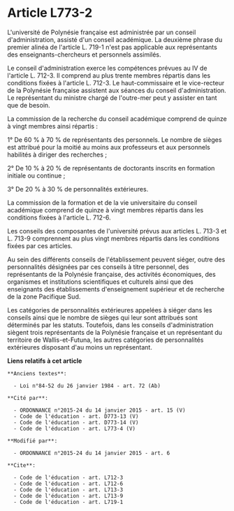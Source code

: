 # Article L773-2

L'université de Polynésie française est administrée par un conseil d'administration, assisté d'un conseil académique. La
deuxième phrase du premier alinéa de l'article L. 719-1 n'est pas applicable aux représentants des enseignants-chercheurs et
personnels assimilés. 

Le conseil d'administration exerce les compétences prévues au IV de l'article L. 712-3. Il comprend au plus trente membres
répartis dans les conditions fixées à l'article L. 712-3. Le haut-commissaire et le vice-recteur de la Polynésie française
assistent aux séances du conseil d'administration. Le représentant du ministre chargé de l'outre-mer peut y assister en tant
que de besoin. 

La commission de la recherche du conseil académique comprend de quinze à vingt membres ainsi répartis : 

1° De 60 % à 70 % de représentants des personnels. Le nombre de sièges est attribué pour la moitié au moins aux professeurs
et aux personnels habilités à diriger des recherches ; 

2° De 10 % à 20 % de représentants de doctorants inscrits en formation initiale ou continue ; 

3° De 20 % à 30 % de personnalités extérieures. 

La commission de la formation et de la vie universitaire du conseil académique comprend de quinze à vingt membres répartis
dans les conditions fixées à l'article L. 712-6. 

Les conseils des composantes de l'université prévus aux articles L. 713-3 et L. 713-9 comprennent au plus vingt membres
répartis dans les conditions fixées par ces articles. 

Au sein des différents conseils de l'établissement peuvent siéger, outre des personnalités désignées par ces conseils à titre
personnel, des représentants de la Polynésie française, des activités économiques, des organismes et institutions
scientifiques et culturels ainsi que des enseignants des établissements d'enseignement supérieur et de recherche de la zone
Pacifique Sud. 

Les catégories de personnalités extérieures appelées à siéger dans les conseils ainsi que le nombre de sièges qui leur sont
attribués sont déterminés par les statuts. Toutefois, dans les conseils d'administration siègent trois représentants de la
Polynésie française et un représentant du territoire de Wallis-et-Futuna, les autres catégories de personnalités extérieures
disposant d'au moins un représentant.

**Liens relatifs à cet article**

	**Anciens textes**:

	  - Loi n°84-52 du 26 janvier 1984 - art. 72 (Ab)

	**Cité par**:

	  - ORDONNANCE n°2015-24 du 14 janvier 2015 - art. 15 (V)
	  - Code de l'éducation - art. D773-13 (V)
	  - Code de l'éducation - art. D773-14 (V)
	  - Code de l'éducation - art. L773-4 (V)

	**Modifié par**:

	  - ORDONNANCE n°2015-24 du 14 janvier 2015 - art. 6

	**Cite**:

	  - Code de l'éducation - art. L712-3
	  - Code de l'éducation - art. L712-6
	  - Code de l'éducation - art. L713-3
	  - Code de l'éducation - art. L713-9
	  - Code de l'éducation - art. L719-1
